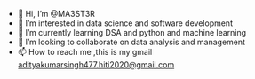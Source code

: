 - 👋 Hi, I’m @MA3ST3R
- 👀 I’m interested in data science and software development
- 🌱 I’m currently learning DSA and python and machine learning
- 💞️ I’m looking to collaborate on data analysis and management
- 📫 How to reach me ,this is my gmail adityakumarsingh477.hiti2020@gmail.com

<!---
MA3ST3R/MA3ST3R is a ✨ special ✨ repository because its `README.md` (this file) appears on your GitHub profile.
You can click the Preview link to take a look at your changes.
--->

